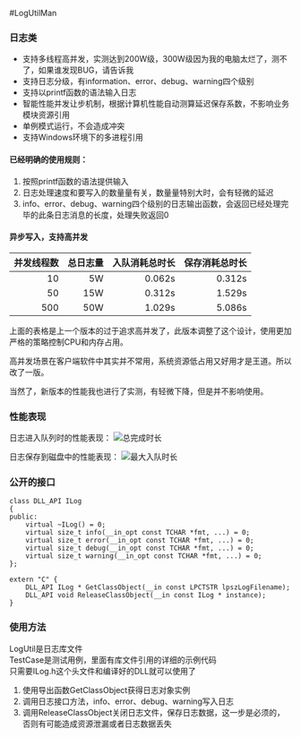 #LogUtilMan
### 日志类
* 支持多线程高并发，实测达到200W级，300W级因为我的电脑太烂了，测不了，如果谁发现BUG，请告诉我
* 支持日志分级，有information、error、debug、warning四个级别
* 支持以printf函数的语法输入日志
* 智能性能并发让步机制，根据计算机性能自动测算延迟保存系数，不影响业务模块资源引用
* 单例模式运行，不会造成冲突
* 支持Windows环境下的多进程引用

#### 已经明确的使用规则：
 1. 按照printf函数的语法提供输入
 2. 日志处理速度和要写入的数量量有关，数量量特别大时，会有轻微的延迟
 3. info、error、debug、warning四个级别的日志输出函数，会返回已经处理完毕的此条日志消息的长度，处理失败返回0

#### 异步写入，支持高并发
|  并发线程数  |  总日志量  |  入队消耗总时长  |   保存消耗总时长   |
| ------------:| ----------:| ----------------:| ------------------:|
|      10      |     5W     |      0.062s      |      0.312s        |
|      50      |    15W     |      0.312s      |      1.529s        |
|     500      |    50W     |      1.029s      |      5.086s        |


上面的表格是上一个版本的过于追求高并发了，此版本调整了这个设计，使用更加严格的策略控制CPU和内存占用。

高并发场景在客户端软件中其实并不常用，系统资源低占用又好用才是王道。所以改了一版。

当然了，新版本的性能我也进行了实测，有轻微下降，但是并不影响使用。

### 性能表现
日志进入队列时的性能表现：
![总完成时长](https://github.com/ccpwcn/LogUtilMan/blob/master/%E6%80%BB%E5%AE%8C%E6%88%90%E6%97%B6%E9%95%BF.png)

日志保存到磁盘中的性能表现：
![最大入队时长](https://github.com/ccpwcn/LogUtilMan/blob/master/%E6%9C%80%E5%A4%A7%E5%85%A5%E9%98%9F%E6%97%B6%E9%95%BF.png)

### 公开的接口
```
class DLL_API ILog
{
public:
	virtual ~ILog() = 0;
	virtual size_t info(__in_opt const TCHAR *fmt, ...) = 0;
	virtual size_t error(__in_opt const TCHAR *fmt, ...) = 0;
	virtual size_t debug(__in_opt const TCHAR *fmt, ...) = 0;
	virtual size_t warning(__in_opt const TCHAR *fmt, ...) = 0;
};

extern "C" {
	DLL_API ILog * GetClassObject(__in const LPCTSTR lpszLogFilename);
	DLL_API void ReleaseClassObject(__in const ILog * instance);
}
```

### 使用方法
LogUtil是日志库文件  
TestCase是测试用例，里面有库文件引用的详细的示例代码  
只需要ILog.h这个头文件和编译好的DLL就可以使用了  
 1. 使用导出函数GetClassObject获得日志对象实例
 2. 调用日志接口方法，info、error、debug、warning写入日志
 3. 调用ReleaseClassObject关闭日志文件，保存日志数据，这一步是必须的，否则有可能造成资源泄漏或者日志数据丢失